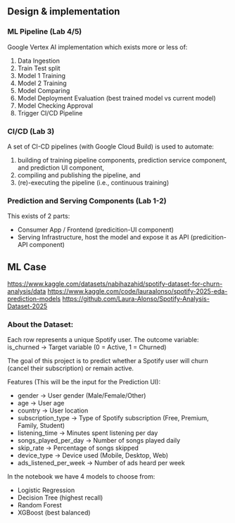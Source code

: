 ## Design & implementation

### ML Pipeline (Lab 4/5)

Google Vertex AI implementation which exists more or less of:
1. Data Ingestion
2. Train Test split
3. Model 1 Training
4. Model 2 Training
5. Model Comparing
6. Model Deployment Evaluation (best trained model vs current model)
7. Model Checking Approval
8. Trigger CI/CD Pipeline

### CI/CD (Lab 3)
A set of CI-CD pipelines (with Google Cloud Build) is used to automate: 
1) building of training pipeline components, prediction service component, and prediction UI component, 
2) compiling and publishing the pipeline, and 
3) (re)-executing the pipeline (i.e., continuous training)

### Prediction and Serving Components (Lab 1-2)

This exists of 2 parts:
- Consumer App / Frontend (predicition-UI component)
- Serving Infrastructure, host the model and expose it as API (predicition-API component)

## ML Case

https://www.kaggle.com/datasets/nabihazahid/spotify-dataset-for-churn-analysis/data
https://www.kaggle.com/code/lauraalonso/spotify-2025-eda-prediction-models
https://github.com/Laura-Alonso/Spotify-Analysis-Dataset-2025


### About the Dataset:

Each row represents a unique Spotify user.
The outcome variable: is_churned → Target variable (0 = Active, 1 = Churned)

The goal of this project is to predict whether a Spotify user will churn (cancel their subscription) or remain active.

Features (This will be the input for the Prediction UI):

- gender → User gender (Male/Female/Other)
- age → User age
- country → User location
- subscription_type → Type of Spotify subscription (Free, Premium, Family, Student)
- listening_time → Minutes spent listening per day
- songs_played_per_day → Number of songs played daily
- skip_rate → Percentage of songs skipped
- device_type → Device used (Mobile, Desktop, Web)
- ads_listened_per_week → Number of ads heard per week

In the notebook we have 4 models to choose from:

- Logistic Regression
- Decision Tree (highest recall)
- Random Forest
- XGBoost (best balanced)
